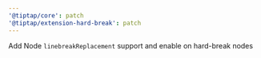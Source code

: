 ```yaml
---
'@tiptap/core': patch
'@tiptap/extension-hard-break': patch
---
```


Add Node `linebreakReplacement` support and enable on hard-break nodes
